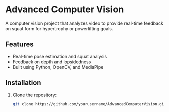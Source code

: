 # Advanced Computer Vision

A computer vision project that analyzes video to provide real-time feedback on squat form for hypertrophy or powerlifting goals.

## Features
- Real-time pose estimation and squat analysis
- Feedback on depth and lopsidedness
- Built using Python, OpenCV, and MediaPipe

## Installation
1. Clone the repository:
   ```bash
   git clone https://github.com/yourusername/AdvancedComputerVision.git
